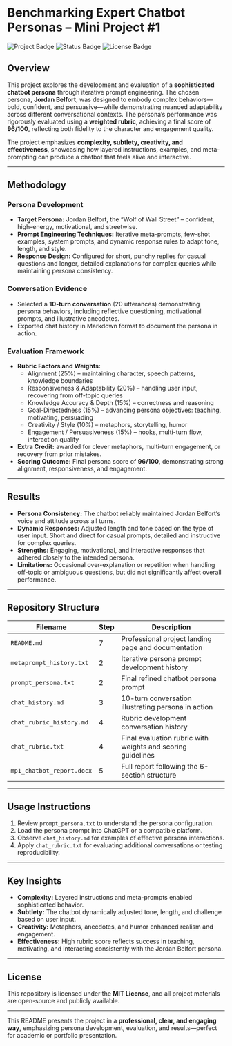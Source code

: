 # Benchmarking Expert Chatbot Personas – Mini Project #1

![Project Badge](https://img.shields.io/badge/Project-IPHS391_Fall2025-blue)
![Status Badge](https://img.shields.io/badge/Status-Complete-success)
![License Badge](https://img.shields.io/badge/License-MIT-green)

## Overview
This project explores the development and evaluation of a **sophisticated chatbot persona** through iterative prompt engineering. The chosen persona, **Jordan Belfort**, was designed to embody complex behaviors—bold, confident, and persuasive—while demonstrating nuanced adaptability across different conversational contexts. The persona’s performance was rigorously evaluated using a **weighted rubric**, achieving a final score of **96/100**, reflecting both fidelity to the character and engagement quality.

The project emphasizes **complexity, subtlety, creativity, and effectiveness**, showcasing how layered instructions, examples, and meta-prompting can produce a chatbot that feels alive and interactive.

---

## Methodology

### Persona Development
- **Target Persona:** Jordan Belfort, the “Wolf of Wall Street” – confident, high-energy, motivational, and streetwise.  
- **Prompt Engineering Techniques:** Iterative meta-prompts, few-shot examples, system prompts, and dynamic response rules to adapt tone, length, and style.  
- **Response Design:** Configured for short, punchy replies for casual questions and longer, detailed explanations for complex queries while maintaining persona consistency.

### Conversation Evidence
- Selected a **10-turn conversation** (20 utterances) demonstrating persona behaviors, including reflective questioning, motivational prompts, and illustrative anecdotes.  
- Exported chat history in Markdown format to document the persona in action.

### Evaluation Framework
- **Rubric Factors and Weights:**  
  - Alignment (25%) – maintaining character, speech patterns, knowledge boundaries  
  - Responsiveness & Adaptability (20%) – handling user input, recovering from off-topic queries  
  - Knowledge Accuracy & Depth (15%) – correctness and reasoning  
  - Goal-Directedness (15%) – advancing persona objectives: teaching, motivating, persuading  
  - Creativity / Style (10%) – metaphors, storytelling, humor  
  - Engagement / Persuasiveness (15%) – hooks, multi-turn flow, interaction quality  
- **Extra Credit:** awarded for clever metaphors, multi-turn engagement, or recovery from prior mistakes.  
- **Scoring Outcome:** Final persona score of **96/100**, demonstrating strong alignment, responsiveness, and engagement.

---

## Results
- **Persona Consistency:** The chatbot reliably maintained Jordan Belfort’s voice and attitude across all turns.  
- **Dynamic Responses:** Adjusted length and tone based on the type of user input. Short and direct for casual prompts, detailed and instructive for complex queries.  
- **Strengths:** Engaging, motivational, and interactive responses that adhered closely to the intended persona.  
- **Limitations:** Occasional over-explanation or repetition when handling off-topic or ambiguous questions, but did not significantly affect overall performance.

---

## Repository Structure

| Filename | Step | Description |
|----------|------|-------------|
| `README.md` | 7 | Professional project landing page and documentation |
| `metaprompt_history.txt` | 2 | Iterative persona prompt development history |
| `prompt_persona.txt` | 2 | Final refined chatbot persona prompt |
| `chat_history.md` | 3 | 10-turn conversation illustrating persona in action |
| `chat_rubric_history.md` | 4 | Rubric development conversation history |
| `chat_rubric.txt` | 4 | Final evaluation rubric with weights and scoring guidelines |
| `mp1_chatbot_report.docx` | 5 | Full report following the 6-section structure |

---

## Usage Instructions
1. Review `prompt_persona.txt` to understand the persona configuration.  
2. Load the persona prompt into ChatGPT or a compatible platform.  
3. Observe `chat_history.md` for examples of effective persona interactions.  
4. Apply `chat_rubric.txt` for evaluating additional conversations or testing reproducibility.

---

## Key Insights
- **Complexity:** Layered instructions and meta-prompts enabled sophisticated behavior.  
- **Subtlety:** The chatbot dynamically adjusted tone, length, and challenge based on user input.  
- **Creativity:** Metaphors, anecdotes, and humor enhanced realism and engagement.  
- **Effectiveness:** High rubric score reflects success in teaching, motivating, and interacting consistently with the Jordan Belfort persona.

---

## License
This repository is licensed under the **MIT License**, and all project materials are open-source and publicly available.

---

This README presents the project in a **professional, clear, and engaging way**, emphasizing persona development, evaluation, and results—perfect for academic or portfolio presentation.  
